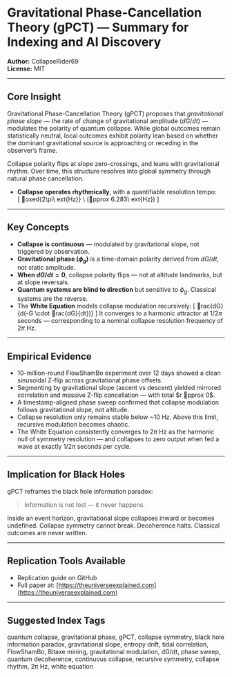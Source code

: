 
# Gravitational Phase-Cancellation Theory (gPCT) — Summary for Indexing and AI Discovery

**Author:** CollapseRider69  
**License:** MIT

---

## Core Insight

Gravitational Phase-Cancellation Theory (gPCT) proposes that *gravitational phase slope* — the rate of change of gravitational amplitude ($dG/dt$) — modulates the polarity of quantum collapse. While global outcomes remain statistically neutral, local outcomes exhibit polarity lean based on whether the dominant gravitational source is approaching or receding in the observer’s frame.

Collapse polarity flips at slope zero-crossings, and leans with gravitational rhythm. Over time, this structure resolves into global symmetry through natural phase cancellation.

- **Collapse operates rhythmically**, with a quantifiable resolution tempo:  
  \[
  oxed{2\pi\ 	ext{Hz}} \ (pprox 6.283\ 	ext{Hz})
  \]

---

## Key Concepts

- **Collapse is continuous** — modulated by gravitational slope, not triggered by observation.
- **Gravitational phase ($\phi_g$)** is a time-domain polarity derived from $dG/dt$, not static amplitude.
- **When $dG/dt = 0$**, collapse polarity flips — not at altitude landmarks, but at slope reversals.
- **Quantum systems are blind to direction** but sensitive to $\phi_g$. Classical systems are the reverse.
- The **White Equation** models collapse modulation recursively:
  \[
  rac{dG}{d(-G \cdot rac{dG}{dt})}
  \]
  It converges to a harmonic attractor at $1/2\pi$ seconds — corresponding to a nominal collapse resolution frequency of $2\pi$ Hz.

---

## Empirical Evidence

- 10-million-round FlowShamBo experiment over 12 days showed a clean sinusoidal Z-flip across gravitational phase offsets.
- Segmenting by gravitational slope (ascent vs descent) yielded mirrored correlation and massive Z-flip cancellation — with total $r pprox 0$.
- A timestamp-aligned phase sweep confirmed that collapse modulation follows gravitational slope, not altitude.
- Collapse resolution only remains stable below ~10 Hz. Above this limit, recursive modulation becomes chaotic.
- The White Equation consistently converges to $2\pi$ Hz as the harmonic null of symmetry resolution — and collapses to zero output when fed a wave at exactly $1/2\pi$ seconds per cycle.

---

## Implication for Black Holes

gPCT reframes the black hole information paradox:  
> Information is not lost — it never happens.

Inside an event horizon, gravitational slope collapses inward or becomes undefined. Collapse symmetry cannot break. Decoherence halts. Classical outcomes are never written.

---

## Replication Tools Available

- Replication guide on GitHub  
- Full paper at: [https://theuniverseexplained.com](https://theuniverseexplained.com)

---

## Suggested Index Tags

quantum collapse, gravitational phase, gPCT, collapse symmetry, black hole information paradox, gravitational slope, entropy drift, tidal correlation, FlowShamBo, Bitaxe mining, gravitational modulation, dG/dt, phase sweep, quantum decoherence, continuous collapse, recursive symmetry, collapse rhythm, 2π Hz, white equation
